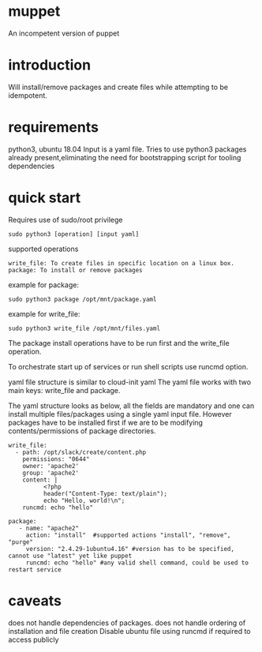# muppet
An incompetent version of puppet

# introduction
Will install/remove packages and create files while attempting to be idempotent.

# requirements
python3, ubuntu 18.04
Input is a yaml file. Tries to use python3 packages already present,eliminating the need for bootstrapping script for tooling dependencies

# quick start

Requires use of sudo/root privilege
```
sudo python3 [operation] [input yaml]
```

supported operations
```
write_file: To create files in specific location on a linux box.
package: To install or remove packages
```

example for package:
```
sudo python3 package /opt/mnt/package.yaml
```

example for write_file:
```
sudo python3 write_file /opt/mnt/files.yaml
```

The package install operations have to be run first and the write_file operation.

To orchestrate start up of services or run shell scripts use runcmd option.

yaml file structure is similar to cloud-init yaml
The yaml file works with two main keys: write_file and package.

The yaml structure looks as below, all the fields are mandatory and one can install multiple files/packages using a single yaml input file.
However packages have to be installed first if we are to be modifying contents/permissions of package directories.
```
write_file:
  - path: /opt/slack/create/content.php
    permissions: "0644"
    owner: 'apache2' 
    group: 'apache2'
    content: | 
          <?php 
          header("Content-Type: text/plain"); 
          echo "Hello, world!\n";
    runcmd: echo "hello"

package:
   - name: "apache2"
     action: "install"  #supported actions "install", "remove", "purge"
     version: "2.4.29-1ubuntu4.16" #version has to be specified, cannot use "latest" yet like puppet
     runcmd: echo "hello" #any valid shell command, could be used to restart service
```

# caveats
does not handle dependencies of packages.
does not handle ordering of installation and file creation
Disable ubuntu file using runcmd if required to access publicly
